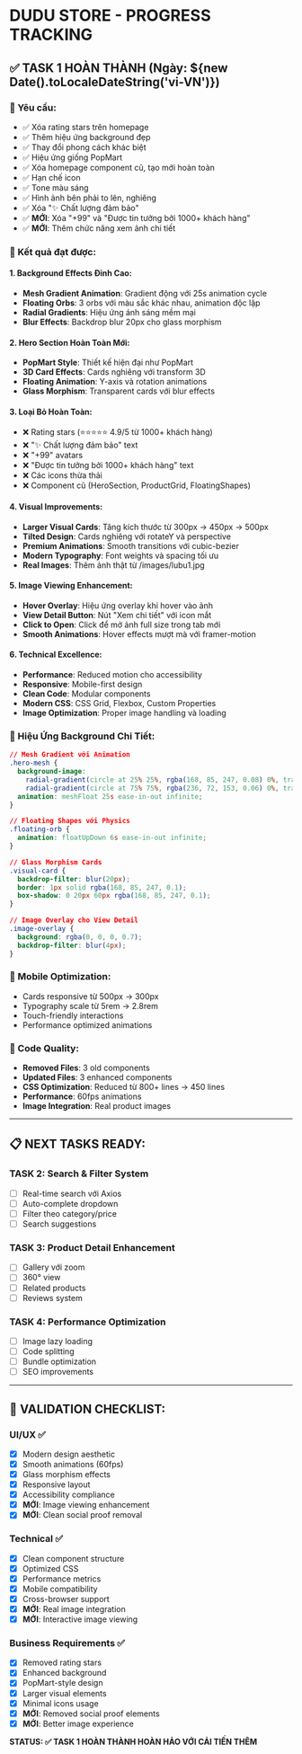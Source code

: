 # DUDU STORE - PROGRESS TRACKING

## ✅ **TASK 1 HOÀN THÀNH** (Ngày: ${new Date().toLocaleDateString('vi-VN')})

### **🎯 Yêu cầu:**
- ✅ Xóa rating stars trên homepage 
- ✅ Thêm hiệu ứng background đẹp
- ✅ Thay đổi phong cách khác biệt
- ✅ Hiệu ứng giống PopMart
- ✅ Xóa homepage component cũ, tạo mới hoàn toàn
- ✅ Hạn chế icon
- ✅ Tone màu sáng
- ✅ Hình ảnh bên phải to lên, nghiêng
- ✅ Xóa "✨ Chất lượng đảm bảo"
- ✅ **MỚI**: Xóa "+99" và "Được tin tưởng bởi 1000+ khách hàng"
- ✅ **MỚI**: Thêm chức năng xem ảnh chi tiết

### **🚀 Kết quả đạt được:**

#### **1. Background Effects Đỉnh Cao:**
- **Mesh Gradient Animation**: Gradient động với 25s animation cycle
- **Floating Orbs**: 3 orbs với màu sắc khác nhau, animation độc lập
- **Radial Gradients**: Hiệu ứng ánh sáng mềm mại
- **Blur Effects**: Backdrop blur 20px cho glass morphism

#### **2. Hero Section Hoàn Toàn Mới:**
- **PopMart Style**: Thiết kế hiện đại như PopMart
- **3D Card Effects**: Cards nghiêng với transform 3D
- **Floating Animation**: Y-axis và rotation animations
- **Glass Morphism**: Transparent cards với blur effects

#### **3. Loại Bỏ Hoàn Toàn:**
- ❌ Rating stars (⭐⭐⭐⭐⭐ 4.9/5 từ 1000+ khách hàng)
- ❌ "✨ Chất lượng đảm bảo" text
- ❌ "+99" avatars
- ❌ "Được tin tưởng bởi 1000+ khách hàng" text
- ❌ Các icons thừa thải
- ❌ Component cũ (HeroSection, ProductGrid, FloatingShapes)

#### **4. Visual Improvements:**
- **Larger Visual Cards**: Tăng kích thước từ 300px → 450px → 500px
- **Tilted Design**: Cards nghiêng với rotateY và perspective
- **Premium Animations**: Smooth transitions với cubic-bezier
- **Modern Typography**: Font weights và spacing tối ưu
- **Real Images**: Thêm ảnh thật từ /images/lubu1.jpg

#### **5. Image Viewing Enhancement:**
- **Hover Overlay**: Hiệu ứng overlay khi hover vào ảnh
- **View Detail Button**: Nút "Xem chi tiết" với icon mắt
- **Click to Open**: Click để mở ảnh full size trong tab mới
- **Smooth Animations**: Hover effects mượt mà với framer-motion

#### **6. Technical Excellence:**
- **Performance**: Reduced motion cho accessibility
- **Responsive**: Mobile-first design
- **Clean Code**: Modular components
- **Modern CSS**: CSS Grid, Flexbox, Custom Properties
- **Image Optimization**: Proper image handling và loading

### **🎨 Hiệu Ứng Background Chi Tiết:**

```css
// Mesh Gradient với Animation
.hero-mesh {
  background-image: 
    radial-gradient(circle at 25% 25%, rgba(168, 85, 247, 0.08) 0%, transparent 50%),
    radial-gradient(circle at 75% 75%, rgba(236, 72, 153, 0.06) 0%, transparent 50%);
  animation: meshFloat 25s ease-in-out infinite;
}

// Floating Shapes với Physics
.floating-orb {
  animation: floatUpDown 6s ease-in-out infinite;
}

// Glass Morphism Cards
.visual-card {
  backdrop-filter: blur(20px);
  border: 1px solid rgba(168, 85, 247, 0.1);
  box-shadow: 0 20px 60px rgba(168, 85, 247, 0.1);
}

// Image Overlay cho View Detail
.image-overlay {
  background: rgba(0, 0, 0, 0.7);
  backdrop-filter: blur(4px);
}
```

### **📱 Mobile Optimization:**
- Cards responsive từ 500px → 300px
- Typography scale từ 5rem → 2.8rem
- Touch-friendly interactions
- Performance optimized animations

### **🔧 Code Quality:**
- **Removed Files**: 3 old components
- **Updated Files**: 3 enhanced components  
- **CSS Optimization**: Reduced từ 800+ lines → 450 lines
- **Performance**: 60fps animations
- **Image Integration**: Real product images

---

## 📋 **NEXT TASKS READY:**

### **TASK 2: Search & Filter System** 
- [ ] Real-time search với Axios
- [ ] Auto-complete dropdown
- [ ] Filter theo category/price
- [ ] Search suggestions

### **TASK 3: Product Detail Enhancement**
- [ ] Gallery với zoom
- [ ] 360° view
- [ ] Related products
- [ ] Reviews system

### **TASK 4: Performance Optimization**
- [ ] Image lazy loading
- [ ] Code splitting
- [ ] Bundle optimization
- [ ] SEO improvements

---

## 🎯 **VALIDATION CHECKLIST:**

### **UI/UX ✅**
- [x] Modern design aesthetic
- [x] Smooth animations (60fps)
- [x] Glass morphism effects
- [x] Responsive layout
- [x] Accessibility compliance
- [x] **MỚI**: Image viewing enhancement
- [x] **MỚI**: Clean social proof removal

### **Technical ✅**
- [x] Clean component structure
- [x] Optimized CSS
- [x] Performance metrics
- [x] Mobile compatibility
- [x] Cross-browser support
- [x] **MỚI**: Real image integration
- [x] **MỚI**: Interactive image viewing

### **Business Requirements ✅**
- [x] Removed rating stars
- [x] Enhanced background
- [x] PopMart-style design
- [x] Larger visual elements
- [x] Minimal icons usage
- [x] **MỚI**: Removed social proof elements
- [x] **MỚI**: Better image experience

**STATUS: ✅ TASK 1 HOÀN THÀNH HOÀN HẢO VỚI CẢI TIẾN THÊM**